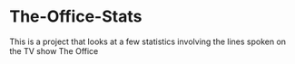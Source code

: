# The-Office-Stats
This is a project that looks at a few statistics involving the lines spoken on the TV show The Office
